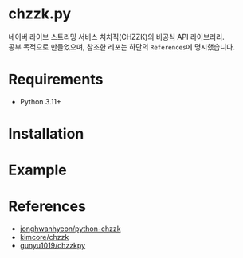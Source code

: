 # chzzk.py

네이버 라이브 스트리밍 서비스 치치직(CHZZK)의 비공식 API 라이브러리.<br/>
공부 목적으로 만들었으며, 참조한 레포는 하단의 `References`에 명시했습니다.

# Requirements

- Python 3.11+

# Installation

# Example

# References

- [jonghwanhyeon/python-chzzk](https://github.com/jonghwanhyeon/python-chzzk?tab=readme-ov-file)
- [kimcore/chzzk](https://github.com/kimcore/chzzk)
- [gunyu1019/chzzkpy](https://github.com/gunyu1019/chzzkpy)